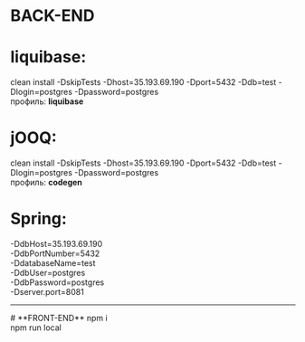 # **BACK-END**
# liquibase:
clean install -DskipTests -Dhost=35.193.69.190 -Dport=5432 -Ddb=test -Dlogin=postgres -Dpassword=postgres
<br>профиль: **liquibase**

# jOOQ: 
clean install -DskipTests -Dhost=35.193.69.190 -Dport=5432 -Ddb=test -Dlogin=postgres -Dpassword=postgres
<br>профиль: **codegen**

# Spring:
-DdbHost=35.193.69.190<br>
-DdbPortNumber=5432<br>
-DdatabaseName=test<br>
-DdbUser=postgres<br>
-DdbPassword=postgres<br>
-Dserver.port=8081
<hr>
# **FRONT-END**
npm i<br>
npm run local